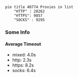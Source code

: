 
```mermaid
pie title 40774 Proxies in list
    "HTTP" : 28262
    "HTTPS": 9857
    "SOCKS" : 9295
```

### Some Info
#### Average Timeout

- mixed: 4.0s
- http: 2.3s
- https: 8.2s
- socks: 6.4s
